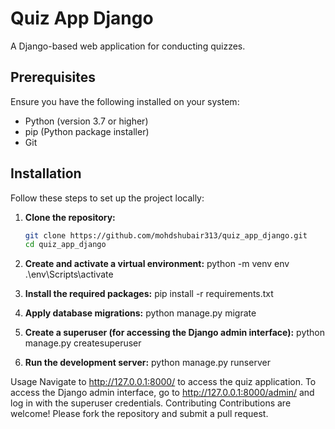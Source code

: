 # Quiz App Django

A Django-based web application for conducting quizzes.

## Prerequisites

Ensure you have the following installed on your system:

- Python (version 3.7 or higher)
- pip (Python package installer)
- Git

## Installation

Follow these steps to set up the project locally:

1. **Clone the repository:**

   ```bash
   git clone https://github.com/mohdshubair313/quiz_app_django.git
   cd quiz_app_django
2. **Create and activate a virtual environment:**
python -m venv env
.\env\Scripts\activate

3. **Install the required packages:**
pip install -r requirements.txt

4. **Apply database migrations:**
  python manage.py migrate

5. **Create a superuser (for accessing the Django admin interface):**
   python manage.py createsuperuser

6. **Run the development server:**
python manage.py runserver

Usage
Navigate to http://127.0.0.1:8000/ to access the quiz application.
To access the Django admin interface, go to http://127.0.0.1:8000/admin/ and log in with the superuser credentials.
Contributing
Contributions are welcome! Please fork the repository and submit a pull request.
